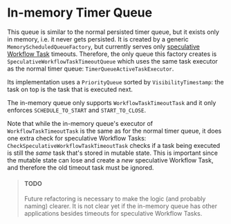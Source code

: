 # In-memory Timer Queue

This queue is similar to the normal persisted timer queue, but it exists only in memory, i.e. it 
never gets persisted. It is created by a generic `MemoryScheduledQueueFactory`, but currently serves
only [speculative Workflow Task](./speculative-workflow-task.md) timeouts. Therefore, the only queue
this factory creates is `SpeculativeWorkflowTaskTimeoutQueue` which uses the same task executor as
the normal timer queue: `TimerQueueActiveTaskExecutor`.

Its implementation uses a `PriorityQueue` sorted by `VisibilityTimestamp`: the task on top is the
task that is executed next.

The in-memory queue only supports `WorkflowTaskTimeoutTask` and it only enforces
`SCHEDULE_TO_START` and `START_TO_CLOSE`.

Note that while the in-memory queue's executor of `WorkflowTaskTimeoutTask` is the same as for
the normal timer queue, it does one extra check for speculative Workflow Tasks:
`CheckSpeculativeWorkflowTaskTimeoutTask` checks if a task being executed is still the *same* task
that's stored in mutable state. This is important since the mutable state can lose and create a *new*
speculative Workflow Task, and therefore the old timeout task must be ignored. 

> #### TODO
> Future refactoring is necessary to make the logic (and probably naming) clearer. It is not clear
> yet if the in-memory queue has other applications besides timeouts for speculative Workflow Tasks.
